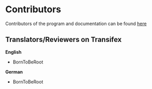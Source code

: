 # Contributors

Contributors of the program and documentation can be found [here](https://github.com/BornToBeRoot/NETworkManager/graphs/contributors)

## Translators/Reviewers on Transifex

**English**
- BornToBeRoot

**German**
- BornToBeRoot

